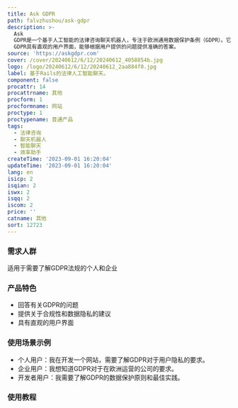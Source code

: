 ```yaml
---
title: Ask GDPR
path: falvzhushou/ask-gdpr
description: >-
  Ask
  GDPR是一个基于人工智能的法律咨询聊天机器人，专注于欧洲通用数据保护条例（GDPR）。它可以回答关于GDPR的各种问题，并提供有关合规性和数据隐私的建议。Ask
  GDPR具有直观的用户界面，能够根据用户提供的问题提供准确的答案。
source: 'https://askgdpr.com'
cover: /cover/20240612/6/12/20240612_4058854b.jpg
logo: /logo/20240612/6/12/20240612_2aa884f0.jpg
label: 基于Rails的法律人工智能聊天。
component: false
procattr: 14
procattrname: 其他
procform: 1
procformname: 网站
proctype: 1
proctypename: 普通产品
tags:
  - 法律咨询
  - 聊天机器人
  - 智能聊天
  - 效率助手
createTime: '2023-09-01 16:20:04'
updateTime: '2023-09-01 16:20:04'
lang: en
isicp: 2
isqian: 2
iswx: 2
isqq: 2
iscom: 2
price: ''
catname: 其他
sort: 12723
---
```




### 需求人群
适用于需要了解GDPR法规的个人和企业

### 产品特色
- 回答有关GDPR的问题
- 提供关于合规性和数据隐私的建议
- 具有直观的用户界面

### 使用场景示例
- 个人用户：我在开发一个网站，需要了解GDPR对于用户隐私的要求。
- 企业用户：我想知道GDPR对于在欧洲运营的公司的要求。
- 开发者用户：我需要了解GDPR的数据保护原则和最佳实践。

### 使用教程


  
